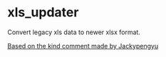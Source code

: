 # xls_updater

Convert legacy xls data to newer xlsx format.

[Based on the kind comment made by Jackypengyu](https://stackoverflow.com/a/39461816 "Link")
